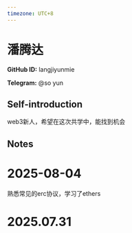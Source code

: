 ```yaml
---
timezone: UTC+8
---
```


# 潘腾达

**GitHub ID:** langjiyunmie

**Telegram:** @so yun

## Self-introduction

web3新人，希望在这次共学中，能找到机会

## Notes

<!-- Content_START -->
# 2025-08-04

熟悉常见的erc协议，学习了ethers


# 2025.07.31


<!-- Content_END -->
